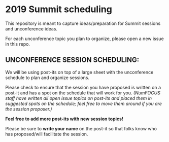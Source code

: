 # 2019 Summit scheduling

This repository is meant to capture ideas/preparation for Summit sessions and unconference ideas.

For each unconference topic you plan to organize, please open a new issue in this repo. 

## **UNCONFERENCE SESSION SCHEDULING:**  

We will be using post-its on top of a large sheet with the unconference schedule to plan and organize sessions.  

Please check to ensure that the session you have proposed is written on a post-it and has a spot on the schedule that will work for you. *(NumFOCUS staff have written all open issue topics on post-its and placed them in suggested spots on the schedule; feel free to move them around if you are the session proposer.)*  

**Feel free to add more post-its with new session topics!**  

Please be sure to **write your name** on the post-it so that folks know who has proposed/will facilitate the session.  


